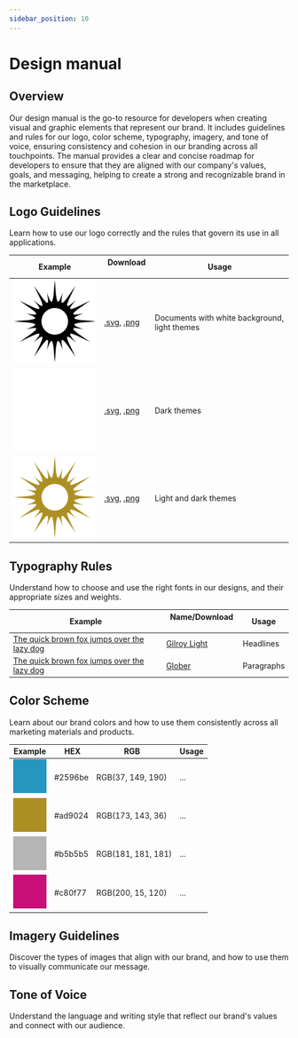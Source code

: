 ```yaml
---
sidebar_position: 10
---
```


# Design manual

## Overview

Our design manual is the go-to resource for developers when creating visual and graphic elements that represent our brand. It includes guidelines and rules for our logo, color scheme, typography, imagery, and tone of voice, ensuring consistency and cohesion in our branding across all touchpoints. The manual provides a clear and concise roadmap for developers to ensure that they are aligned with our company's values, goals, and messaging, helping to create a strong and recognizable brand in the marketplace.

## Logo Guidelines

Learn how to use our logo correctly and the rules that govern its use in all applications.

| Example                                     | Download                                | Usage           |
|---------------------------------------------|----------------------------------------------|-----------------|
| ![](./img/logo-black-transparent.svg) | [.svg](./img/logo-black-transparent.svg), [.png](./img/logo-black-transparent.png)    |  Documents with white background, light themes            |
| ![](./img/logo-white-transparent.svg) | [.svg](./img/logo-white-transparent.svg), [.png](./img/logo-white-transparent.png)    |  Dark themes            |
| ![](./img/logo-gold-transparent.svg) | [.svg](./img/logo-gold-transparent.svg), [.png](./img/logo-gold-transparent.png)    |  Light and dark themes            |


## Typography Rules

Understand how to choose and use the right fonts in our designs, and their appropriate sizes and weights.

| Example                                     | Name/Download                                | Usage           |
|---------------------------------------------|----------------------------------------------|-----------------|
| [The quick brown fox jumps over the lazy dog](https://fontsgeek.com/fonts/gilroy-light) | [Gilroy Light](./font/gilroy-light.woff2)    |  Headlines            |
| [The quick brown fox jumps over the lazy dog](#) | [Glober](./font/glober.woff2)    |  Paragraphs            |



## Color Scheme

Learn about our brand colors and how to use them consistently across all marketing materials and products.

| Example              | HEX     | RGB                | Usage           |
|----------------------|---------|--------------------|-----------------|
|![](./img/2596be.png) | #2596be | RGB(37, 149, 190)  | ...             |
|![](./img/ad9024.png) | #ad9024 | RGB(173, 143, 36)  | ...             |
|![](./img/b5b5b5.png) | #b5b5b5 | RGB(181, 181, 181) | ...             |
|![](./img/c80f77.png) | #c80f77 | RGB(200, 15, 120)  | ...             |

## Imagery Guidelines

Discover the types of images that align with our brand, and how to use them to visually communicate our message.

## Tone of Voice

Understand the language and writing style that reflect our brand's values and connect with our audience.


